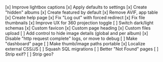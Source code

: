 [x] Improve lightbox captions
[x] Apply defaults to settings
[x] Create "hidden" albums
[x] Create featured by default
[x] Remove AVIF, app table
[x] Create help page
[x] Fix "Log out" with forced redirect
[x] Fix file thumbnails
[x] Improve UX for 360 projection toggle
[ ] Switch dark/light schemas
[x] Custom favicon
[x] Custom page heading
[x] Custom files upload
[ ] Add control to hide image details (global and per album)
[x] Disable "http request complete" logs, or move to debug
[ ] Make "dashboard" page
[ ] Make thumb/image paths portable
[x] Localize external CSS/JS
[ ] Squash SQL migrations
[ ] Better "Not Found" pages
[ ] Strip exif?
[ ] Strip geo?
